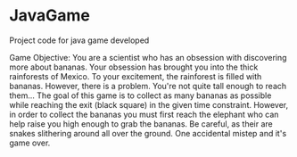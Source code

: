 # JavaGame
Project code for java game developed

Game Objective: You are a scientist who has an obsession with discovering more about bananas. Your obsession has brought you into the thick rainforests of Mexico. To your excitement, the rainforest is filled with bananas. However, there is a problem. You're not quite tall enough to reach them... The goal of this game is to collect as many bananas as possible while reaching the exit (black square) in the given time constraint. However, in order to collect the bananas you must first reach the elephant who can help raise you high enough to grab the bananas. Be careful, as their are snakes slithering around all over the ground. One accidental mistep and it's game over.
